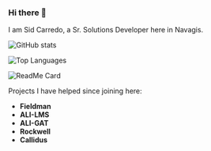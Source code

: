 ### Hi there 👋
I am Sid Carredo, a Sr. Solutions Developer here in Navagis.

![GitHub stats](https://github-readme-stats.vercel.app/api?username=navagis-sid&show_icons=true&count_private=true) 

![Top Languages](https://github-readme-stats.vercel.app/api/top-langs/?username=navagis-sid)

![ReadMe Card](https://github-readme-stats.vercel.app/api/pin/?username=navagis-sid&repo=boilerplate)

Projects I have helped since joining here:
- **Fieldman**
- **ALI-LMS**
- **ALI-GAT**
- **Rockwell**
- **Callidus**
